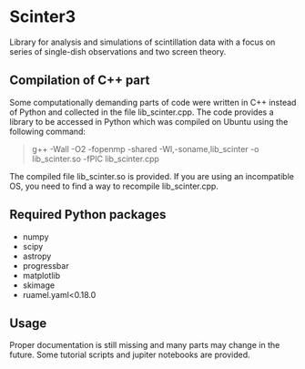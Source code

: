 # Scinter3
Library for analysis and simulations of scintillation data with a focus on series of single-dish observations and two screen theory.

## Compilation of C++ part
Some computationally demanding parts of code were written in C++ instead of Python and collected in the file lib_scinter.cpp. The code provides a library to be accessed in Python which was compiled on Ubuntu using the following command:
> g++ -Wall -O2 -fopenmp -shared -Wl,-soname,lib_scinter -o lib_scinter.so -fPIC lib_scinter.cpp

The compiled file lib_scinter.so is provided. If you are using an incompatible OS, you need to find a way to recompile lib_scinter.cpp.

## Required Python packages
- numpy
- scipy
- astropy
- progressbar
- matplotlib
- skimage
- ruamel.yaml<0.18.0

## Usage
Proper documentation is still missing and many parts may change in the future. Some tutorial scripts and jupiter notebooks are provided.
